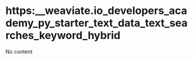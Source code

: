 # https:\_\_weaviate.io_developers_academy_py_starter_text_data_text_searches_keyword_hybrid

No content

